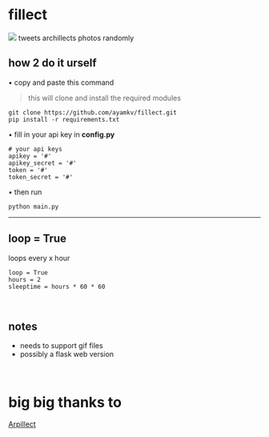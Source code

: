 # fillect
<img src="https://img.shields.io/badge/needs-imrpovement-purple?style=flat-square"/>
tweets archillects photos randomly
‎
‎<br>

## how 2 do it urself 


• copy and paste this command <br>
> this will clone and install the required modules
```
git clone https://github.com/ayamkv/fillect.git
pip install -r requirements.txt
```

• fill in your api key in **config.py**


```
# your api keys
apikey = '#'
apikey_secret = '#'
token = '#'
token_secret = '#'
```

• then run 

```
python main.py
```

<hr> 


## loop = True

 loops every x hour

```
loop = True
hours = 2   
sleeptime = hours * 60 * 60

```

<br>

## notes

- needs to support gif files
- possibly a flask web version


<br>

# big big thanks to 
[Arpillect](https://github.com/mhsattarian/archillect-api)



